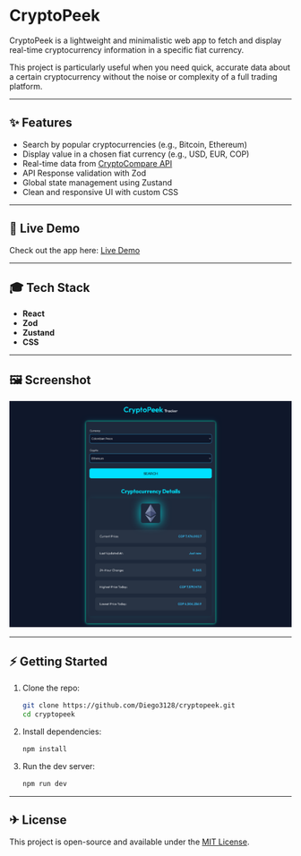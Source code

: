 # CryptoPeek

CryptoPeek is a lightweight and minimalistic web app to fetch and display real-time cryptocurrency information in a specific fiat currency.

This project is particularly useful when you need quick, accurate data about a certain cryptocurrency without the noise or complexity of a full trading platform.

---

## ✨ Features

- Search by popular cryptocurrencies (e.g., Bitcoin, Ethereum)
- Display value in a chosen fiat currency (e.g., USD, EUR, COP)
- Real-time data from [CryptoCompare API](https://www.cryptocompare.com/)
- API Response validation with Zod
- Global state management using Zustand
- Clean and responsive UI with custom CSS

---


## 🚀 Live Demo

Check out the app here: [Live Demo](https://crypto-peek.netlify.app/) 

---


## 🎓 Tech Stack

- **React** 
- **Zod**
- **Zustand** 
- **CSS** 

---


## 🖼️ Screenshot

![App Screenshot](./screenshots/screenshot.png) <!-- Replace or move screenshot to the correct path if needed -->

---

## ⚡ Getting Started

1. Clone the repo:
   ```bash
   git clone https://github.com/Diego3128/cryptopeek.git
   cd cryptopeek
   ```

2. Install dependencies:
   ```bash
   npm install
   ```

3. Run the dev server:
   ```bash
   npm run dev
   ```

---

## ✈ License

This project is open-source and available under the [MIT License](LICENSE).

